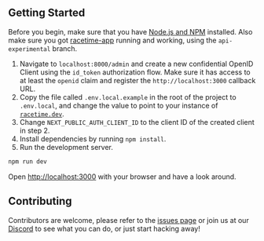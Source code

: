 ## Getting Started

Before you begin, make sure that you have [Node.js and NPM](https://nodejs.org/en/) installed. Also make sure you got 
[racetime-app](https://github.com/spell/racetime-app) running and working, using the `api-experimental` branch.

1. Navigate to `localhost:8000/admin` and create a new confidential OpenID Client using the `id_token`
   authorization flow. Make sure it has access to at least the `openid`  claim and register the
   `http://localhost:3000` callback URL.
2. Copy the file called `.env.local.example` in the root of the project to `.env.local`, and change the value to point
   to your instance of [`racetime.dev`](https://github.com/racetimeGG/racetime-app).
3. Change `NEXT_PUBLIC_AUTH_CLIENT_ID` to the client ID of the created client in step 2.
4. Install dependencies by running `npm install`.
5. Run the development server.

```bash
npm run dev
```

Open [http://localhost:3000](http://localhost:3000) with your browser and have a look around.

## Contributing

Contributors are welcome, please refer to the [issues page](https://github.com/spell/racetime-client/issues) or join us
at our [Discord](https://discord.racetime.gg) to see what you can do, or just start hacking away!
